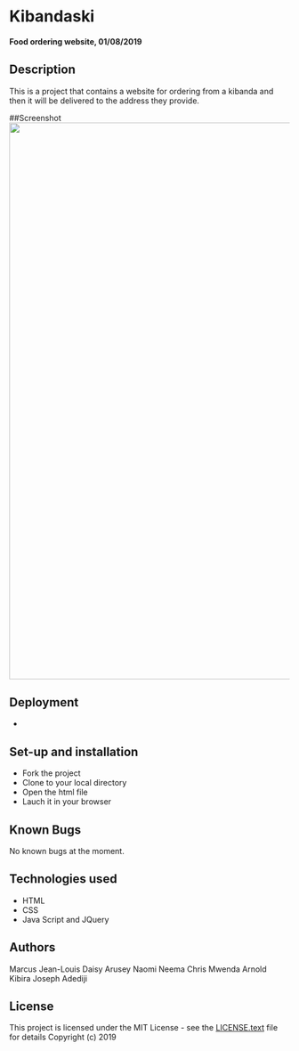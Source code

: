 # Kibandaski
#### Food ordering website, 01/08/2019
## Description
This is a project that contains a website for ordering from a kibanda and then it will be delivered to the address they provide.

##Screenshot
<img src="../img/kibandaski.png" width="1000">
## Deployment
*
## Set-up and installation
* Fork the project
* Clone to your local directory
* Open the html file
* Lauch it in your browser
## Known Bugs
No known bugs at the moment.
## Technologies used
* HTML
* CSS
* Java Script and JQuery
## Authors
Marcus Jean-Louis
Daisy Arusey
Naomi Neema
Chris Mwenda
Arnold Kibira
Joseph Adediji
## License
This project is licensed under the MIT License - see the [LICENSE.text](LICENSE.text) file for details
Copyright (c) 2019
